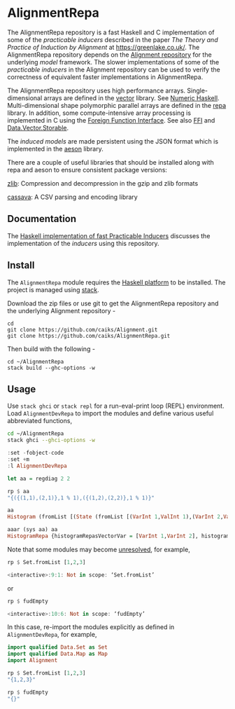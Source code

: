 # AlignmentRepa

The AlignmentRepa repository is a fast Haskell and C implementation of some of the *practicable inducers* described in the paper *The Theory and Practice of Induction by Alignment* at https://greenlake.co.uk/. The AlignmentRepa repository depends on the [Alignment repository](https://github.com/caiks/Alignment) for the underlying *model* framework. The slower implementations of some of the *practicable inducers* in the Alignment repository can be used to verify the correctness of equivalent faster implementations in AlignmentRepa.

The AlignmentRepa repository uses high performance arrays. Single-dimensional arrays are defined in the [vector](http://hackage.haskell.org/package/vector) library. See [Numeric Haskell](https://wiki.haskell.org/Numeric_Haskell:_A_Vector_Tutorial). Multi-dimensional shape polymorphic parallel arrays are defined in the [repa](http://hackage.haskell.org/package/repa) library. In addition, some compute-intensive array processing is implemented in C using the [Foreign Function Interface](https://wiki.haskell.org/Foreign_Function_Interface). See also [FFI](http://dev.stephendiehl.com/hask/#ffi) and [Data.Vector.Storable](http://hackage.haskell.org/package/vector-0.12.0.1/docs/Data-Vector-Storable.html).

The *induced models* are made persistent using the JSON format which is implemented in the [aeson](http://hackage.haskell.org/package/aeson) library.

There are a couple of useful libraries that should be installed along with repa and aeson to ensure consistent package versions:

[zlib](http://hackage.haskell.org/package/zlib): Compression and decompression in the gzip and zlib formats

[cassava](http://hackage.haskell.org/package/cassava): A CSV parsing and encoding library

## Documentation

The [Haskell implementation of fast Practicable Inducers](https://greenlake.co.uk/pages/inducer_haskell_impl_repa) discusses the implementation of the *inducers* using this repository. 

## Install

The `AlignmentRepa` module requires the [Haskell platform](https://www.haskell.org/downloads#platform) to be installed. The project is managed using [stack](https://docs.haskellstack.org/en/stable/).

Download the zip files or use git to get the AlignmentRepa repository and the underlying Alignment repository -
```
cd
git clone https://github.com/caiks/Alignment.git
git clone https://github.com/caiks/AlignmentRepa.git
```

Then build with the following -
```
cd ~/AlignmentRepa
stack build --ghc-options -w

```

## Usage

Use `stack ghci` or `stack repl` for a run-eval-print loop (REPL) environment. 
Load `AlignmentDevRepa` to import the modules and define various useful abbreviated functions,
```sh
cd ~/AlignmentRepa
stack ghci --ghci-options -w

```
```hs
:set -fobject-code
:set +m
:l AlignmentDevRepa

let aa = regdiag 2 2

rp $ aa
"{({(1,1),(2,1)},1 % 1),({(1,2),(2,2)},1 % 1)}"

aa
Histogram (fromList [(State (fromList [(VarInt 1,ValInt 1),(VarInt 2,ValInt 1)]),1 % 1),(State (fromList [(VarInt 1,ValInt 2),(VarInt 2,ValInt 2)]),1 % 1)])

aaar (sys aa) aa
HistogramRepa {histogramRepasVectorVar = [VarInt 1,VarInt 2], histogramRepasMapVarInt = fromList [(VarInt 1,0),(VarInt 2,1)], histogramRepasArray = AUnboxed [2,2] [1.0,0.0,0.0,1.0]}
```
Note that some modules may become [unresolved](https://downloads.haskell.org/~ghc/7.10.3-rc1/users_guide/ghci-obj.html), for example,
```hs
rp $ Set.fromList [1,2,3]

<interactive>:9:1: Not in scope: ‘Set.fromList’
```
or 
```hs
rp $ fudEmpty

<interactive>:10:6: Not in scope: ‘fudEmpty’
```
In this case, re-import the modules explicitly as defined in `AlignmentDevRepa`, for example,
```hs
import qualified Data.Set as Set
import qualified Data.Map as Map
import Alignment

rp $ Set.fromList [1,2,3]
"{1,2,3}"

rp $ fudEmpty
"{}"
```



